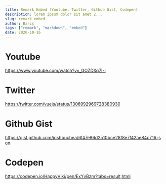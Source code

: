 ```yaml
---
title: Remark Embed [Youtube, Twitter, Github Gist, Codepen]
description: lorem ipsum dolor sit amet 2...
slug: remark embed
author: Barış
tags: ["remark", "markdown", "embed"]
date: 2020-10-16
---
```


# Youtube

<https://www.youtube.com/watch?v=_GOZDXq7I-I>

# Twitter

<https://twitter.com/vuejs/status/1306992969728380930>

# Github Gist

<https://gist.github.com/joshbuchea/6f47e86d2510bce28f8e7f42ae84c716.json>

# Codepen

<https://codepen.io/HappyViki/pen/ExYvBzm?tabs=result,html>
